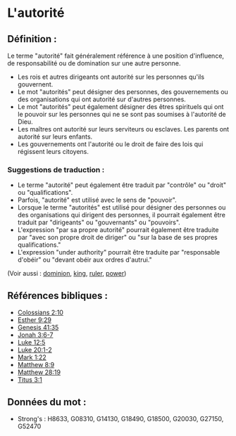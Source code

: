 # L'autorité

## Définition :

Le terme "autorité" fait généralement référence à une position d'influence, de responsabilité ou de domination sur une autre personne.

* Les rois et autres dirigeants ont autorité sur les personnes qu'ils gouvernent.
* Le mot "autorités" peut désigner des personnes, des gouvernements ou des organisations qui ont autorité sur d'autres personnes.
* Le mot "autorités" peut également désigner des êtres spirituels qui ont le pouvoir sur les personnes qui ne se sont pas soumises à l'autorité de Dieu.
* Les maîtres ont autorité sur leurs serviteurs ou esclaves. Les parents ont autorité sur leurs enfants.
* Les gouvernements ont l'autorité ou le droit de faire des lois qui régissent leurs citoyens.

### Suggestions de traduction :

* Le terme "autorité" peut également être traduit par "contrôle" ou "droit" ou "qualifications".
* Parfois, "autorité" est utilisé avec le sens de "pouvoir".
* Lorsque le terme "autorités" est utilisé pour désigner des personnes ou des organisations qui dirigent des personnes, il pourrait également être traduit par "dirigeants" ou "gouvernants" ou "pouvoirs".
* L'expression "par sa propre autorité" pourrait également être traduite par "avec son propre droit de diriger" ou "sur la base de ses propres qualifications."
* L'expression "under authority" pourrait être traduite par "responsable d'obéir" ou "devant obéir aux ordres d'autrui."

(Voir aussi : [dominion](../kt/dominion.md), [king](../other/king.md), [ruler](../other/ruler.md), [power](../kt/power.md))

## Références bibliques :

* [Colossians 2:10](rc://en/tn/help/col/02/10)
* [Esther 9:29](rc://en/tn/help/est/09/29)
* [Genesis 41:35](rc://en/tn/help/gen/41/35)
* [Jonah 3:6-7](rc://en/tn/help/jon/03/06)
* [Luke 12:5](rc://en/tn/help/luk/12/05)
* [Luke 20:1-2](rc://en/tn/help/luk/20/01)
* [Mark 1:22](rc://en/tn/help/mrk/01/22)
* [Matthew 8:9](rc://en/tn/help/mat/08/09)
* [Matthew 28:19](rc://en/tn/help/mat/28/19)
* [Titus 3:1](rc://en/tn/help/tit/03/01)

## Données du mot :

* Strong's : H8633, G08310, G14130, G18490, G18500, G20030, G27150, G52470

